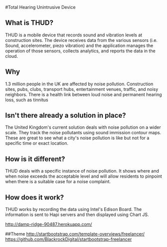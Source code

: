 #Total Hearing Unintrusive Device
<br />
<a href='http://i.imgur.com/VUqqqaC' title=''><img src='http://i.imgur.com/VUqqqaC.jpg' alt='' title='Hosted by imgur.com' /></a>
<br />
## What is THUD?
THUD is a mobile device that records sound and vibration levels at construction sites. The device receives data from the various sensors (i.e. Sound, accelerometer, piezo vibration) and the application manages the operation of those sensors, collects analytics, and reports the data in the cloud. 

## Why
1.3 million people in the UK are affected by noise pollution. Construction sites, pubs, clubs, transport hubs, entertainment venues, traffic, and noisy neighbors. There is a health link between loud noise and permanent hearing loss, such as tinnitus 

## Isn't there already a solution in place?
The United Kingdom's current solution deals with noise pollution on a wider scale. They track the noise pollutants using sound immission contour maps. These are great to see what a city's noise pollution is like but not for a specific time or exact location. 

## How is it different?
THUD deals with a specific instance of noise pollution. It shows where and when noise exceeds the acceptable level and will allow residents to pinpoint when there is a suitable case for a noise complaint. 

## How does it work?
THUD works by recording the data using Intel's Edison Board. The information is sent to Hapi servers and then displayed using Chart JS. 

http://damp-ridge-90487.herokuapp.com/

##Theme
http://startbootstrap.com/template-overviews/freelancer/
https://github.com/BlackrockDigital/startbootstrap-freelancer

